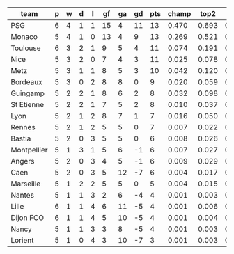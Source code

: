 |    team     | p | w | d | l | gf | ga | gd | pts | champ | top2  | top3  | top4  |  5-7  | bot4  | bot3  | bot2  |
|-------------|---|---|---|---|----|----|----|-----|-------|-------|-------|-------|-------|-------|-------|-------|
| PSG         | 6 | 4 | 1 | 1 | 15 |  4 | 11 |  13 | 0.470 | 0.693 | 0.806 | 0.873 | 0.085 | 0.001 | 0.000 | 0.000|
| Monaco      | 5 | 4 | 1 | 0 | 13 |  4 |  9 |  13 | 0.269 | 0.521 | 0.669 | 0.761 | 0.143 | 0.003 | 0.001 | 0.000|
| Toulouse    | 6 | 3 | 2 | 1 |  9 |  5 |  4 |  11 | 0.074 | 0.191 | 0.328 | 0.440 | 0.260 | 0.019 | 0.011 | 0.005|
| Nice        | 5 | 3 | 2 | 0 |  7 |  4 |  3 |  11 | 0.025 | 0.078 | 0.152 | 0.231 | 0.239 | 0.064 | 0.041 | 0.021|
| Metz        | 5 | 3 | 1 | 1 |  8 |  5 |  3 |  10 | 0.042 | 0.120 | 0.219 | 0.319 | 0.252 | 0.042 | 0.026 | 0.015|
| Bordeaux    | 5 | 3 | 0 | 2 |  8 |  8 |  0 |   9 | 0.020 | 0.059 | 0.122 | 0.192 | 0.215 | 0.093 | 0.062 | 0.033|
| Guingamp    | 5 | 2 | 2 | 1 |  8 |  6 |  2 |   8 | 0.032 | 0.098 | 0.181 | 0.273 | 0.253 | 0.054 | 0.032 | 0.017|
| St Etienne  | 5 | 2 | 2 | 1 |  7 |  5 |  2 |   8 | 0.010 | 0.037 | 0.078 | 0.131 | 0.185 | 0.139 | 0.094 | 0.055|
| Lyon        | 5 | 2 | 1 | 2 |  8 |  7 |  1 |   7 | 0.016 | 0.050 | 0.104 | 0.171 | 0.203 | 0.107 | 0.073 | 0.041|
| Rennes      | 5 | 2 | 1 | 2 |  5 |  5 |  0 |   7 | 0.007 | 0.022 | 0.046 | 0.083 | 0.140 | 0.207 | 0.145 | 0.091|
| Bastia      | 5 | 2 | 0 | 3 |  5 |  5 |  0 |   6 | 0.008 | 0.026 | 0.056 | 0.094 | 0.154 | 0.183 | 0.129 | 0.082|
| Montpellier | 5 | 1 | 3 | 1 |  5 |  6 | -1 |   6 | 0.007 | 0.027 | 0.059 | 0.100 | 0.150 | 0.188 | 0.133 | 0.080|
| Angers      | 5 | 2 | 0 | 3 |  4 |  5 | -1 |   6 | 0.009 | 0.029 | 0.060 | 0.100 | 0.161 | 0.182 | 0.128 | 0.080|
| Caen        | 5 | 2 | 0 | 3 |  5 | 12 | -7 |   6 | 0.004 | 0.017 | 0.037 | 0.068 | 0.127 | 0.239 | 0.169 | 0.107|
| Marseille   | 5 | 1 | 2 | 2 |  5 |  5 |  0 |   5 | 0.004 | 0.015 | 0.033 | 0.057 | 0.122 | 0.267 | 0.194 | 0.123|
| Nantes      | 5 | 1 | 1 | 3 |  2 |  6 | -4 |   4 | 0.001 | 0.003 | 0.009 | 0.019 | 0.054 | 0.475 | 0.382 | 0.280|
| Lille       | 6 | 1 | 1 | 4 |  6 | 11 | -5 |   4 | 0.001 | 0.006 | 0.015 | 0.032 | 0.082 | 0.365 | 0.277 | 0.187|
| Dijon FCO   | 6 | 1 | 1 | 4 |  5 | 10 | -5 |   4 | 0.001 | 0.004 | 0.013 | 0.027 | 0.071 | 0.398 | 0.314 | 0.213|
| Nancy       | 5 | 1 | 1 | 3 |  3 |  8 | -5 |   4 | 0.001 | 0.003 | 0.008 | 0.016 | 0.054 | 0.475 | 0.386 | 0.277|
| Lorient     | 5 | 1 | 0 | 4 |  3 | 10 | -7 |   3 | 0.001 | 0.003 | 0.008 | 0.015 | 0.053 | 0.498 | 0.402 | 0.293|
